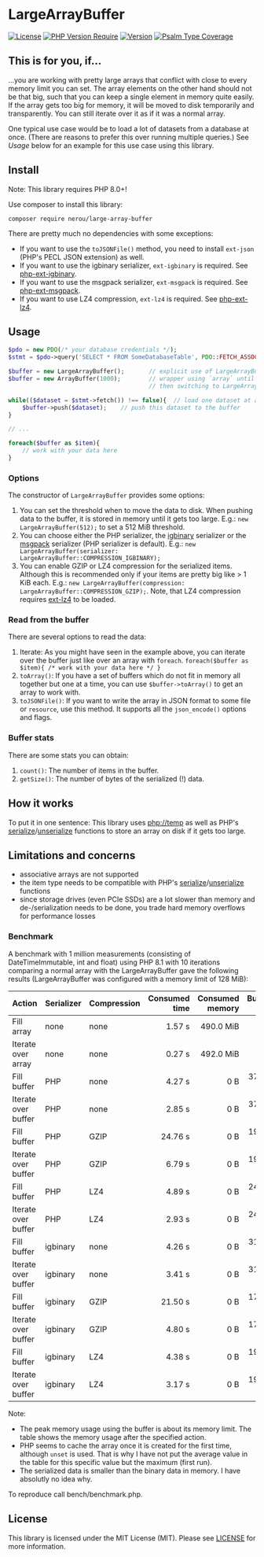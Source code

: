 # LargeArrayBuffer

[![License](https://poser.pugx.org/nerou/large-array-buffer/license)](https://packagist.org/packages/nerou/large-array-buffer)
[![PHP Version Require](https://poser.pugx.org/nerou/large-array-buffer/require/php)](https://packagist.org/packages/nerou/large-array-buffer)
[![Version](https://poser.pugx.org/nerou/large-array-buffer/version)](https://packagist.org/packages/nerou/large-array-buffer)
[![Psalm Type Coverage](https://shepherd.dev/github/nerou42/LargeArrayBuffer/coverage.svg)](https://packagist.org/packages/nerou/large-array-buffer)

## This is for you, if...

...you are working with pretty large arrays that conflict with close to every memory limit you can set. 
The array elements on the other hand should not be that big, such that you can keep a single element in memory quite easily.
If the array gets too big for memory, it will be moved to disk temporarily and transparently. 
You can still iterate over it as if it was a normal array.

One typical use case would be to load a lot of datasets from a database at once. (There are reasons to prefer this over running multiple queries.) See *Usage* below for an example for this use case using this library.

## Install

Note: This library requires PHP 8.0+!

Use composer to install this library:

`composer require nerou/large-array-buffer`

There are pretty much no dependencies with some exceptions:

- If you want to use the `toJSONFile()` method, you need to install `ext-json` (PHP's PECL JSON extension) as well.
- If you want to use the igbinary serializer, `ext-igbinary` is required. See [php-ext-igbinary](https://github.com/igbinary/igbinary).
- If you want to use the msgpack serializer, `ext-msgpack` is required. See [php-ext-msgpack](https://github.com/msgpack/msgpack-php).
- If you want to use LZ4 compression, `ext-lz4` is required. See [php-ext-lz4](https://github.com/kjdev/php-ext-lz4).

## Usage

```php
$pdo = new PDO(/* your database credentials */);
$stmt = $pdo->query('SELECT * FROM SomeDatabaseTable', PDO::FETCH_ASSOC);

$buffer = new LargeArrayBuffer();       // explicit use of LargeArrayBuffer
$buffer = new ArrayBuffer(1000);        // wrapper using `array` until given threshold (item count) is reached,
                                        // then switching to LargeArrayBuffer

while(($dataset = $stmt->fetch()) !== false){  // load one dataset at a time
    $buffer->push($dataset);    // push this dataset to the buffer
}

// ...

foreach($buffer as $item){
    // work with your data here
}
```

### Options

The constructor of `LargeArrayBuffer` provides some options:

1. You can set the threshold when to move the data to disk. When pushing data to the buffer, it is stored in memory until it gets too large.
    E.g.: `new LargeArrayBuffer(512);` to set a 512 MiB threshold. 
1. You can choose either the PHP serializer, the [igbinary](https://github.com/igbinary/igbinary) serializer or the [msgpack](https://github.com/msgpack/msgpack-php) serializer (PHP serializer is default).
    E.g.: `new LargeArrayBuffer(serializer: LargeArrayBuffer::COMPRESSION_IGBINARY);`
1. You can enable GZIP or LZ4 compression for the serialized items. Although this is recommended only if your items are pretty big like > 1 KiB each. E.g.: `new LargeArrayBuffer(compression: LargeArrayBuffer::COMPRESSION_GZIP);`. Note, that LZ4 compression requires [ext-lz4](https://github.com/kjdev/php-ext-lz4) to be loaded.

### Read from the buffer

There are several options to read the data:

1. Iterate: As you might have seen in the example above, you can iterate over the buffer just like over an array with `foreach`. 
    `foreach($buffer as $item){ /* work with your data here */ }`
1. `toArray()`: If you have a set of buffers which do not fit in memory all together but one at a time, you can use `$buffer->toArray()` to get an array to work with.
1. `toJSONFile()`: If you want to write the array in JSON format to some file or `resource`, use this method. It supports all the `json_encode()` options and flags.

### Buffer stats

There are some stats you can obtain:

1. `count()`: The number of items in the buffer.
1. `getSize()`: The number of bytes of the serialized (!) data.

## How it works

To put it in one sentence: This library uses [php://temp](https://www.php.net/manual/en/wrappers.php.php) as well as PHP's [serialize](https://www.php.net/manual/en/function.serialize.php)/[unserialize](https://www.php.net/manual/en/function.unserialize.php) functions to store an array on disk if it gets too large. 

## Limitations and concerns

- associative arrays are not supported
- the item type needs to be compatible with PHP's [serialize](https://www.php.net/manual/en/function.serialize.php)/[unserialize](https://www.php.net/manual/en/function.unserialize.php) functions
- since storage drives (even PCIe SSDs) are a lot slower than memory and de-/serialization needs to be done, you trade hard memory overflows for performance losses

### Benchmark

A benchmark with 1 million measurements (consisting of DateTimeImmutable, int and float) using PHP 8.1 with 10 iterations comparing a normal array with the LargeArrayBuffer gave the following results (LargeArrayBuffer was configured with a memory limit of 128 MiB):

| Action | Serializer | Compression | Consumed time | Consumed memory | Buffer size |
| :--- | :--- | :--- | ---: | ---: | ---: |
| Fill array | none | none | 1.57 s | 490.0 MiB | NA |
| Iterate over array | none | none | 0.27 s | 492.0 MiB | NA |
| Fill buffer | PHP | none | 4.27 s | 0 B | 378.7 MiB |
| Iterate over buffer | PHP | none | 2.85 s | 0 B | 378.7 MiB |
| Fill buffer | PHP | GZIP | 24.76 s | 0 B | 192.5 MiB |
| Iterate over buffer | PHP | GZIP | 6.79 s | 0 B | 192.5 MiB |
| Fill buffer | PHP | LZ4 | 4.89 s | 0 B | 241.0 MiB |
| Iterate over buffer | PHP | LZ4 | 2.93 s | 0 B | 241.0 MiB |
| Fill buffer | igbinary | none | 4.26 s | 0 B | 319.1 MiB |
| Iterate over buffer | igbinary | none | 3.41 s | 0 B | 319.1 MiB |
| Fill buffer | igbinary | GZIP | 21.50 s | 0 B | 173.2 MiB |
| Iterate over buffer | igbinary | GZIP | 4.80 s | 0 B | 173.2 MiB |
| Fill buffer | igbinary | LZ4 | 4.38 s | 0 B | 195.1 MiB |
| Iterate over buffer | igbinary | LZ4 | 3.17 s | 0 B | 195.1 MiB |

Note: 

- The peak memory usage using the buffer is about its memory limit. The table shows the memory usage after the specified action.
- PHP seems to cache the array once it is created for the first time, although `unset` is used. That is why I have not put the average value in the table for this specific value but the maximum (first run).
- The serialized data is smaller than the binary data in memory. I have absolutly no idea why.

To reproduce call bench/benchmark.php. 

## License

This library is licensed under the MIT License (MIT). Please see [LICENSE](LICENSE) for more information.
